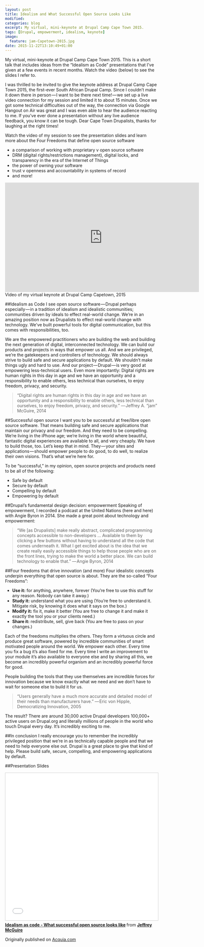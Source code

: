 ```yaml
---
layout: post
title: Idealism and What Successful Open Source Looks Like
modified:
categories: blog
excerpt: My virtual, mini-keynote at Drupal Camp Cape Town 2015.
tags: [Drupal, empowerment, idealism, keynote]
image:
  feature: jam-Capetown-2015.jpg
date: 2015-11-22T13:10:49+01:00
---
```


My virtual, mini-keynote at Drupal Camp Cape Town 2015. This is a short talk that includes ideas from the “Idealism as Code” presentations that I’ve given at a few events in recent months. Watch the video (below) to see the slides I refer to.

I was thrilled to be invited to give the keynote address at Drupal Camp Cape Town 2015, the first-ever South African Drupal Camp. Since I couldn’t make it down there in person — I want to be there next time! — we set up a live video connection for my session and limited it to about 15 minutes. Once we got some technical difficulties out of the way, the connection via Google Hangout on Air was great and I was even able to hear the audience reacting to me. If you’ve ever done a presentation without any live audience feedback, you know it can be tough. Dear Cape Town Drupalists, thanks for laughing at the right times!

Watch the video of my session to see the presentation slides and learn more about
the Four Freedoms that define open source software

- a comparison of working with proprietary v open source software
- DRM (digital rights/restrictions management), digital locks, and transparency in the era of the Internet of Things
- the power of owning your software
- trust v openness and accountability in systems of record
- and more!

<iframe width="640" height="360" src="https://www.youtube.com/embed/B19EGZ0HjC0" frameborder="0"></iframe> 
Video of my virtual keynote at Drupal Camp Capetown, 2015

##Idealism as Code
I see open source software — Drupal perhaps especially — in a tradition of idealism and idealistic communities; communities driven by ideals to effect real-world change. We’re in an amazing position now as Drupalists to effect real-world change with technology. We’ve built powerful tools for digital communication, but this comes with responsibilities, too.

We are the empowered practitioners who are building the web and building the next generation of digital, interconnected technology. We can build our products and projects in ways that empower us all. And we are privileged, we’re the gatekeepers and controllers of technology. We should always strive to build safe and secure applications by default. We shouldn’t make things ugly and hard to use. And our project — Drupal — is very good at empowering less-technical users. Even more importantly: Digital rights are human rights in this day in age and we have an opportunity and a responsibility to enable others, less technical than ourselves, to enjoy freedom, privacy, and security.

> “Digital rights are human rights in this day in age
> and we have an opportunity and a responsibility
> to enable others, less technical than ourselves,
> to enjoy freedom, privacy, and security.”
> — Jeffrey A. “jam” McGuire, 2014

##Successful open source
I want you to be successful at free/libre open source software. That means building safe and secure applications that maintain our privacy and our freedom. And they need to be compelling. We’re living in the iPhone age; we’re living in the world where beautiful, fantastic digital experiences are available to all, and very cheaply. We have to build those, too. Let’s keep that in mind. They — your sites and applications — should empower people to do good, to do well, to realize their own visions. That’s what we’re here for.

To be “successful,” in my opinion, open source projects and products need to be all of the following:

- Safe by default
- Secure by default
- Compelling by default
- Empowering by default

##Drupal’s fundamental design decision: empowerment
Speaking of empowerment, I recorded a podcast at the United Nations (here and here) with Angie Byron in 2014. She made a great point about technology and empowerment:

> “We [as Drupalists] make really abstract, complicated 
> programming concepts accessible to non-developers ...
> Available to them by clicking a few buttons without having to
> understand all the code that comes underneath it. What I get
> excited about is the idea that we create really easily
> accessible things to help those people who are on the front
> lines, trying to make the world a better place. We can build
> technology to enable that.”
> — Angie Byron, 2014

##Four freedoms that drive innovation (and more)
Four idealistic concepts underpin everything that open source is about. They are the so-called “Four Freedoms”:

- **Use it:** for anything, anywhere, forever (You’re free to use this stuff for any reason. Nobody can take it away.)
- **Study it:** understand what you are using (You’re free to understand it. Mitigate risk, by knowing it does what it says on the box.)
- **Modify it:** fix it, make it better (You are free to change it and make it exactly the tool you or your clients need.)
- **Share it:** redistribute, sell, give back (You are free to pass on your changes.)

Each of the freedoms multiplies the others. They form a virtuous circle and produce great software, powered by incredible communities of smart motivated people around the world. We empower each other. Every time you fix a bug it’s also fixed for me. Every time I write an improvement to your module it’s also available to everyone else and by sharing all this, we become an incredibly powerful organism and an incredibly powerful force for good.

People building the tools that they use themselves are incredible forces for innovation because we know exactly what we need and we don’t have to wait for someone else to build it for us.

> “Users generally have a much more accurate and detailed model
> of their needs than manufacturers have.”
> — Eric von Hipple, Democratizing Innovation, 2005

The result? There are around 30,000 active Drupal developers 100,000+ active users on Drupal.org and literally millions of people in the world who touch Drupal every day. It’s incredibly exciting to me.

##In conclusion
I really encourage you to remember the incredibly privileged position that we’re in as technically capable people and that we need to help everyone else out. Drupal is a great place to give that kind of help. Please build safe, secure, compelling, and empowering applications by default.

##Presentation Slides

<iframe src="//www.slideshare.net/slideshow/embed_code/key/9jyL276cK4TcPK" width="595" height="485" frameborder="0" marginwidth="0" marginheight="0" scrolling="no" style="border:1px solid #CCC; border-width:1px; margin-bottom:5px; max-width: 100%;"> </iframe> <div style="margin-bottom:5px"> <strong> <a href="//www.slideshare.net/horncologne/idealism-as-code-what-successful-open-source-looks-like" title="Idealism as code - What successful open source looks like" target="_blank">Idealism as code - What successful open source looks like</a> </strong> from <strong><a href="//www.slideshare.net/horncologne" target="_blank">Jeffrey McGuire</a></strong> </div>

Originally published on [Acquia.com](https://www.acquia.com/resources/podcasts/idealism-and-what-successful-open-source-looks)